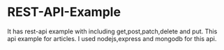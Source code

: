 # REST-API-Example
It has rest-api example with including get,post,patch,delete and put.
This api example for articles.
I used nodejs,express and mongodb for this api.

